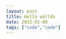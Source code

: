 ```yaml
---
layout: post
title: Hello worlds
date: 2012-02-08
tags: ["code","code"]
---
```


<script src="1777386.js"> </script>
<script src="1777370.js"></script>
<script src="1777337.js"> </script>